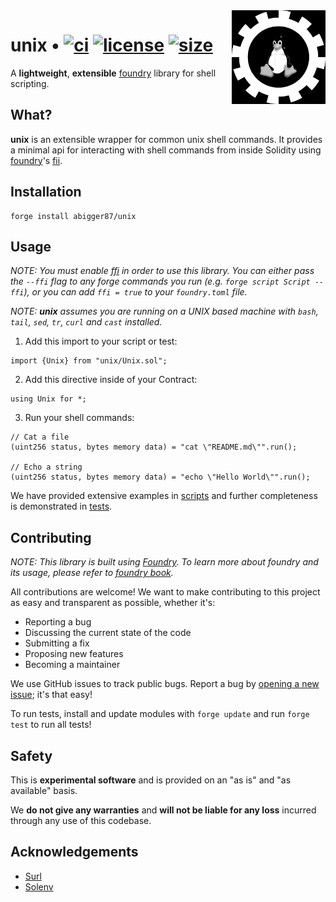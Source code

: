 <img align="right" width="150" height="150" top="100" src="./assets/unix.png">

# unix • [![ci](https://github.com/abigger87/unix/actions/workflows/ci.yaml/badge.svg)](https://github.com/abigger87/unix/actions/workflows/ci.yaml) [![license](https://img.shields.io/badge/License-Apache_2.0-blue.svg?label=license)](https://opensource.org/licenses/Apache-2.0) [![size](https://img.shields.io/github/languages/code-size/abigger87/unix.svg?label=size)](https://img.shields.io/github/languages/code-size/abigger87/unix?label=size)

A **lightweight**, **extensible** [foundry](https://github.com/foundry-rs/foundry) library for shell scripting.


## What?

**unix** is an extensible wrapper for common unix shell commands. It provides a minimal api for interacting with shell commands from inside Solidity using [foundry](https://github.com/foundry-rs/foundry)'s [fii](https://book.getfoundry.sh/cheatcodes/ffi.html).


## Installation

```
forge install abigger87/unix
```

## Usage

_NOTE: You must enable [ffi](https://book.getfoundry.sh/cheatcodes/ffi.html) in order to use this library. You can either pass the `--ffi` flag to any forge commands you run (e.g. `forge script Script --ffi`), or you can add `ffi = true` to your `foundry.toml` file._

_NOTE: **unix** assumes you are running on a UNIX based machine with `bash`, `tail`, `sed`, `tr`, `curl` and `cast` installed._


1. Add this import to your script or test:
```solidity
import {Unix} from "unix/Unix.sol";
```

2. Add this directive inside of your Contract:
```solidity
using Unix for *;
```

3. Run your shell commands:
```solidity
// Cat a file
(uint256 status, bytes memory data) = "cat \"README.md\"".run();

// Echo a string
(uint256 status, bytes memory data) = "echo \"Hello World\"".run();
```

We have provided extensive examples in [scripts](./script/) and further completeness is demonstrated in [tests](./test/Unix.t.sol).


## Contributing

_NOTE: This library is built using [Foundry](https://getfoundry.sh). To learn more about foundry and its usage, please refer to [foundry book](https://book.getfoundry.sh/getting-started/installation.html)._

All contributions are welcome! We want to make contributing to this project as easy and transparent as possible, whether it's:
  - Reporting a bug
  - Discussing the current state of the code
  - Submitting a fix
  - Proposing new features
  - Becoming a maintainer

We use GitHub issues to track public bugs. Report a bug by [opening a new issue](https://github.com/abigger87/unix/issues/new); it's that easy!

To run tests, install and update modules with `forge update` and run `forge test` to run all tests!


## Safety

This is **experimental software** and is provided on an "as is" and "as available" basis.

We **do not give any warranties** and **will not be liable for any loss** incurred through any use of this codebase.


## Acknowledgements

- [Surl](https://github.com/memester-xyz/surl)
- [Solenv](https://github.com/memester-xyz/solenv)
